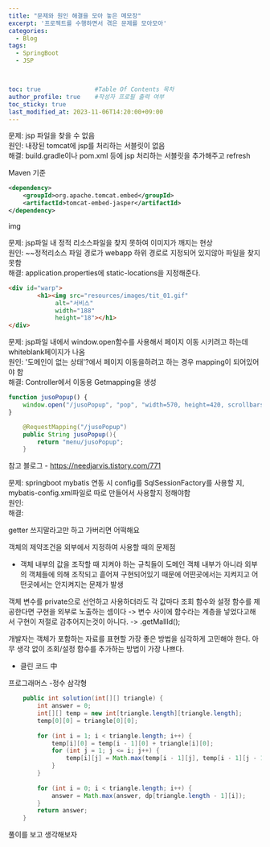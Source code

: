 ```yaml
---
title: "문제와 원인 해결을 모아 놓은 메모장"
excerpt: '프로젝트를 수행하면서 겪은 문제를 모아모아'
categories:
  - Blog
tags:
  - SpringBoot
  - JSP



toc: true               #Table Of Contents 목차 
author_profile: true    #작성자 프로필 출력 여부
toc_sticky: true
last_modified_at: 2023-11-06T14:20:00+09:00
---
```


문제: jsp 파일을 찾을 수 없음<br>
원인: 내장된 tomcat에 jsp를 처리하는 서블릿이 없음<br>
해결: build.gradle이나 pom.xml 등에 jsp 처리하는 서블릿을 추가해주고 refresh


Maven 기준
```xml
<dependency>
	<groupId>org.apache.tomcat.embed</groupId>
	<artifactId>tomcat-embed-jasper</artifactId>
</dependency>
```
img

문제: jsp파일 내 정적 리소스파일을 찾지 못하여 이미지가 깨지는 현상<br>
원인: ~~정적리소스 파일 경로가 webapp 하위 경로로 지정되어 있지않아 파일을 찾지 못함<br> 
해결: application.properties에 static-locations을 지정해준다.<br>
```html
<div id="warp">
        <h1><img src="resources/images/tit_01.gif"
             alt="서비스"
             width="188"
             height="18"></h1>
</div>
```

문제: jsp파일 내에서 window.open함수를 사용해서 페이지 이동 시키려고 하는데 whiteblank페이지가 나옴<br>
원인: '도메인이 없는 상태'?에서 페이지 이동을하려고 하는 경우 mapping이 되어있어야 함<br>
해결: Controller에서 이동용 Getmapping을 생성<br>

```javascript
function jusoPopup() {
    window.open("/jusoPopup", "pop", "width=570, height=420, scrollbars=yes");
}
```
```java
    @RequestMapping("/jusoPopup")
    public String jusoPopup(){
        return "menu/jusoPopup";
    }
```

참고 블로그 - https://needjarvis.tistory.com/771

문제: springboot mybatis 연동 시 config를 SqlSessionFactory를 사용할 지, mybatis-config.xml파일로 따로 만들어서 사용할지 정해야함<br>
원인: <br>
해결: <br>


getter 쓰지말라고만 하고 가버리면 어떡해요


객체의 제약조건을 외부에서 지정하여 사용할 때의 문제점 
- 객체 내부의 값을 조작할 때 지켜야 하는 규칙들이 도메인 객체 내부가 아니라 외부의 객체들에 의해 조작되고 흩어져 구현되어있기 때문에
어떤곳에서는 지켜지고 어떤곳에서는 안지켜지는 문제가 발생

객체 변수를 private으로 선언하고 사용하더라도 각 값마다 조회 함수와 설정 함수를 제공한다면 구현을 외부로 노출하는 셈이다
-> 변수 사이에 함수라는 계층을 넣었다고해서 구현이 저절로 감추어지는것이 아니다.
-> .getMallId();


개발자는 객체가 포함하는 자료를 표현할 가장 좋은 방법을 심각하게 고민해야 한다.
아무 생각 없이 조회/설정 함수를 추가하는 방법이 가장 나쁘다.
- 클린 코드 中

프로그래머스 -정수 삼각형

``` java
    public int solution(int[][] triangle) {
        int answer = 0;
        int[][] temp = new int[triangle.length][triangle.length];
        temp[0][0] = triangle[0][0];
        
        for (int i = 1; i < triangle.length; i++) {
            temp[i][0] = temp[i - 1][0] + triangle[i][0];
            for (int j = 1; j <= i; j++) {
                temp[i][j] = Math.max(temp[i - 1][j], temp[i - 1][j - 1]) + triangle[i][j];
            }
        }
        
        for (int i = 0; i < triangle.length; i++) {
            answer = Math.max(answer, dp[triangle.length - 1][i]);
        }
        return answer;
    }
```
풀이를 보고 생각해보자